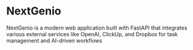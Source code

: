 # NextGenio
NextGenio is a modern web application built with FastAPI that integrates various external services like OpenAI, ClickUp, and Dropbox for task management and AI-driven workflows
